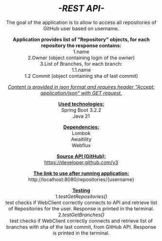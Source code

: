 <div style="text-align: center;">

<ins>***<h1>-REST API-</h1>***</ins>

<font size="3">The goal of the application is to allow to 
access all repositories of GitHub user based on 
username.  

**Application provides list of "Repository" objects, for each repository the response contains:**  
1.name  
2.Owner (object containing login of the owner)  
3.List of Branches, for each branch:  
1.1.name  
1.2 Commit (object containing sha of last commit)  

<ins>_Content is provided in json format and requires header "Accept: application/json" with GET request._</ins>  

<ins>**Used technologies:**</ins>  
Spring Boot 3.2.2  
Java 21  

<ins>**Dependencies:**</ins>  
Lombok  
Awaitility  
Webflux    

<ins>**Source API (GitHub):**</ins>  
https://developer.github.com/v3  

<ins>**The link to use after running application:**</ins>  
http://localhost:8080/repositories/{username}

<ins>**Testing**</ins>  
1._testGetRepositories()_  
test checks if WebClient correctly connects to API and retrieve list of Repositories for the user. Response is printed in the terminal.    
2._testGetBranches()_  
test checks if WebClient correctly connects and retrieve list of branches with sha of the last commit, from GitHub API. Response is printed in the terminal.  


</div>

